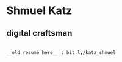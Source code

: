 # Shmuel Katz  
## digital craftsman 
###
####
#####
######

    __old resumé here__ : bit.ly/katz_shmuel
